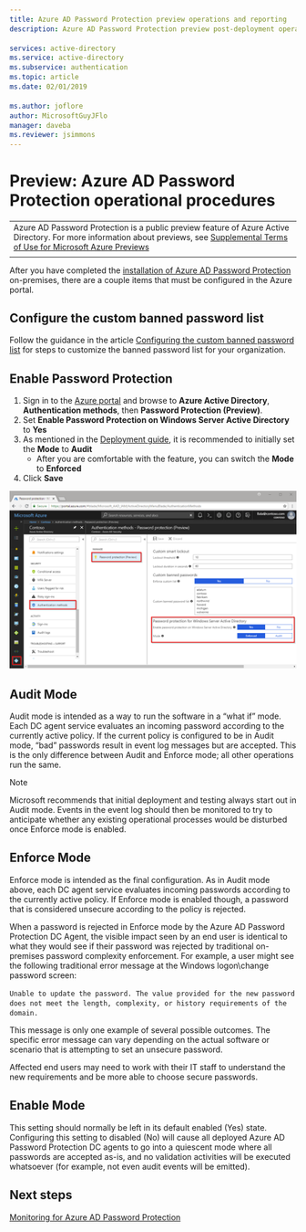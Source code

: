 ```yaml
---
title: Azure AD Password Protection preview operations and reporting
description: Azure AD Password Protection preview post-deployment operations and reporting

services: active-directory
ms.service: active-directory
ms.subservice: authentication
ms.topic: article
ms.date: 02/01/2019

ms.author: joflore
author: MicrosoftGuyJFlo
manager: daveba
ms.reviewer: jsimmons
---
```


# Preview: Azure AD Password Protection operational procedures

|     |
| --- |
| Azure AD Password Protection is a public preview feature of Azure Active Directory. For more information about previews, see  [Supplemental Terms of Use for Microsoft Azure Previews](https://azure.microsoft.com/support/legal/preview-supplemental-terms/)|
|     |

After you have completed the [installation of Azure AD Password Protection](howto-password-ban-bad-on-premises-deploy.md) on-premises, there are a couple items that must be configured in the Azure portal.

## Configure the custom banned password list

Follow the guidance in the article [Configuring the custom banned password list](howto-password-ban-bad-configure.md) for steps to customize the banned password list for your organization.

## Enable Password Protection

1. Sign in to the [Azure portal](https://portal.azure.com) and browse to **Azure Active Directory**, **Authentication methods**, then **Password Protection (Preview)**.
1. Set **Enable Password Protection on Windows Server Active Directory** to **Yes**
1. As mentioned in the [Deployment guide](howto-password-ban-bad-on-premises-deploy.md#deployment-strategy), it is recommended to initially set the **Mode** to **Audit**
   * After you are comfortable with the feature, you can switch the **Mode** to **Enforced**
1. Click **Save**

![Enabling Azure AD Password Protection components in the Azure portal](./media/howto-password-ban-bad-on-premises-operations/authentication-methods-password-protection-on-prem.png)

## Audit Mode

Audit mode is intended as a way to run the software in a “what if” mode. Each DC agent service evaluates an incoming password according to the currently active policy. If the current policy is configured to be in Audit mode, “bad” passwords result in event log messages but are accepted. This is the only difference between Audit and Enforce mode; all other operations run the same.

> [!NOTE]
> Microsoft recommends that initial deployment and testing always start out in Audit mode. Events in the event log should then be monitored to try to anticipate whether any existing operational processes would be disturbed once Enforce mode is enabled.

## Enforce Mode

Enforce mode is intended as the final configuration. As in Audit mode above, each DC agent service evaluates incoming passwords according to the currently active policy. If Enforce mode is enabled though, a password that is considered unsecure according to the policy is rejected.

When a password is rejected in Enforce mode by the Azure AD Password Protection DC Agent, the visible impact seen by an end user is identical to what they would see if their password was rejected by traditional on-premises password complexity enforcement. For example, a user might see the following traditional error message at the Windows logon\change password screen:

`Unable to update the password. The value provided for the new password does not meet the length, complexity, or history requirements of the domain.`

This message is only one example of several possible outcomes. The specific error message can vary depending on the actual software or scenario that is attempting to set an unsecure password.

Affected end users may need to work with their IT staff to understand the new requirements and be more able to choose secure passwords.

## Enable Mode

This setting should normally be left in its default enabled (Yes) state. Configuring this setting to disabled (No) will cause all deployed Azure AD Password Protection DC agents to go into a quiescent mode where all passwords are accepted as-is, and no validation activities will be executed whatsoever (for example, not even audit events will be emitted).

## Next steps

[Monitoring for Azure AD Password Protection](howto-password-ban-bad-on-premises-monitor.md)
